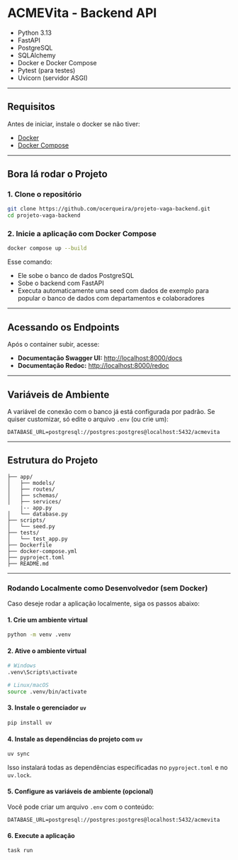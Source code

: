 
# ACMEVita - Backend API

- Python 3.13
- FastAPI
- PostgreSQL
- SQLAlchemy
- Docker e Docker Compose
- Pytest (para testes)
- Uvicorn (servidor ASGI)

---

## Requisitos

Antes de iniciar, instale o docker se não tiver:

- [Docker](https://www.docker.com/)
- [Docker Compose](https://docs.docker.com/compose/install/)

---

## Bora lá rodar o Projeto

### 1. Clone o repositório

```bash
git clone https://github.com/ocerqueira/projeto-vaga-backend.git
cd projeto-vaga-backend
````

### 2. Inicie a aplicação com Docker Compose

```bash
docker compose up --build
```

Esse comando:

* Ele sobe o banco de dados PostgreSQL
* Sobe o backend com FastAPI
* Executa automaticamente uma seed com dados de exemplo para popular o banco de dados com departamentos e colaboradores

---

## Acessando os Endpoints

Após o container subir, acesse:

* **Documentação Swagger UI:** [http://localhost:8000/docs](http://localhost:8000/docs)
* **Documentação Redoc:** [http://localhost:8000/redoc](http://localhost:8000/redoc)

---
## Variáveis de Ambiente

A variável de conexão com o banco já está configurada por padrão. Se quiser customizar, só edite o arquivo `.env` (ou crie um):

```env
DATABASE_URL=postgresql://postgres:postgres@localhost:5432/acmevita
```

---

## Estrutura do Projeto

```
├── app/
│   ├── models/
│   ├── routes/
│   ├── schemas/
│   ├── services/
    |-- app.py
│   └── database.py
├── scripts/
│   └── seed.py
├── tests/
│   └── test_app.py
├── Dockerfile
├── docker-compose.yml
├── pyproject.toml
├── README.md
```

---

### Rodando Localmente como Desenvolvedor (sem Docker)

Caso deseje rodar a aplicação localmente, siga os passos abaixo:

#### 1. Crie um ambiente virtual

```bash
python -m venv .venv
```

#### 2. Ative o ambiente virtual

```bash
# Windows
.venv\Scripts\activate

# Linux/macOS
source .venv/bin/activate
```

#### 3. Instale o gerenciador `uv`

```bash
pip install uv
```

#### 4. Instale as dependências do projeto com `uv`

```bash
uv sync
```

Isso instalará todas as dependências especificadas no `pyproject.toml` e no `uv.lock`.

#### 5. Configure as variáveis de ambiente (opcional)

Você pode criar um arquivo `.env` com o conteúdo:

```env
DATABASE_URL=postgresql://postgres:postgres@localhost:5432/acmevita
```

#### 6. Execute a aplicação

```bash
task run 
```
